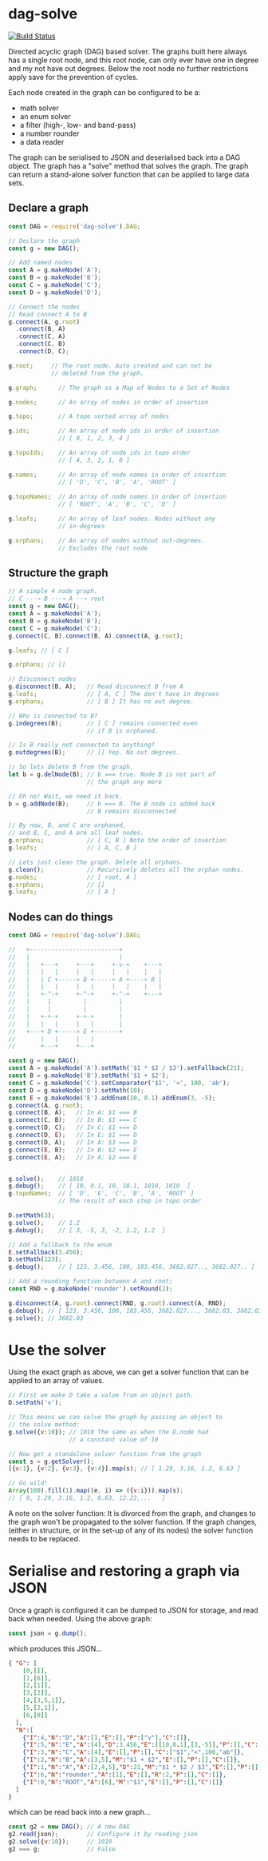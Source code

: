 # dag-solve

[![Build Status](https://travis-ci.org/gumm/dag-solve.svg?branch=master)](https://travis-ci.org/gumm/dag-solve.svg?branch=master)

Directed acyclic graph (DAG) based solver.
The graphs built here always has a single root node, and this root node,
can only ever have one in degree and my not have out degrees. Below the root
node no further restrictions apply save for the prevention of cycles.

Each node created in the graph can be configured to be a:
* math solver
* an enum solver
* a filter (high-, low- and band-pass)
* a number rounder
* a data reader

The graph can be serialised to JSON and deserialised back into a DAG object.
The graph has a "solve" method that solves the graph.
The graph can return a stand-alone solver function that can be applied to
large data sets.

## Declare a graph
```javascript
const DAG = require('dag-solve').DAG;

// Declare the graph
const g = new DAG();

// Add named nodes
const A = g.makeNode('A');
const B = g.makeNode('B');
const C = g.makeNode('C');
const D = g.makeNode('D');

// Connect the nodes
// Read connect A to B
g.connect(A, g.root)
  .connect(B, A)
  .connect(C, A)
  .connect(C, B)
  .connect(D, C);

g.root;     // The root node. Auto created and can not be 
            // deleted from the graph.

g.graph;      // The graph as a Map of Nodes to a Set of Nodes

g.nodes;      // An array of nodes in order of insertion

g.topo;       // A topo sorted array of nodes

g.ids;        // An array of node ids in order of insertion
              // [ 0, 1, 2, 3, 4 ]

g.topoIds;    // An array of node ids in topo order
              // [ 4, 3, 2, 1, 0 ]

g.names;      // An array of node names in order of insertion
              // [ 'D', 'C', 'B', 'A', 'ROOT' ]
            
g.topoNames;  // An array of node names in order of insertion
              // [ 'ROOT', 'A', 'B', 'C', 'D' ]

g.leafs;      // An array of leaf nodes. Nodes without any 
              // in-degrees

g.orphans;    // An array of nodes without out-degrees. 
              // Excludes the root node

```
## Structure the graph
```javascript
// A simple 4 node graph.
// C ---→ B ---→ A --→ root
const g = new DAG();
const A = g.makeNode('A');
const B = g.makeNode('B');
const C = g.makeNode('C');
g.connect(C, B).connect(B, A).connect(A, g.root);

g.leafs; // [ C ]

g.orphans; // []

// Disconnect nodes
g.disconnect(B, A);   // Read disconnect B from A
g.leafs;              // [ A, C ] The don't have in degrees
g.orphans;            // [ B ] It has no out degree.

// Who is connected to B?
g.indegrees(B);       // [ C ] remains connected even 
                      // if B is orphaned.

// Is B really not connected to anything?
g.outdegrees(B);      // [] Yep. No out degrees.

// So lets delete B from the graph.
let b = g.delNode(B); // b === true. Node B is not part of 
                      // the graph any more

// Oh no! Wait, we need it back.
b = g.addNode(B);     // b === B. The B node is added back
                      // B remains disconnected

// By now, B, and C are orphaned, 
// and B, C, and A are all leaf nodes.
g.orphans;            // [ C, B ] Note the order of insertion
g.leafs;              // [ A, C, B ]

// Lets just clean the graph. Delete all orphans.
g.clean();            // Recursively deletes all the orphan nodes.
g.nodes;              // [ root, A ]
g.orphans;            // []
g.leafs;              // [ A ]
```
## Nodes can do things
```javascript
const DAG = require('dag-solve').DAG;

//   +-------------------------+
//   |                         |
//   |   +---+     +---+     +-v-+    +---+
//   |   |   |     |   |     |   |    |   |
//   |   | C +-----> B +-----> A +----> R |
//   |   |   |     |   |     |   |    |   |
//   |   +-^-+     +-^-+     +-^-+    +---+
//   |     |         |         |
//   |     |         |         |
//   |   +-+-+     +-+-+       |
//   |   |   |     |   |       |
//   +---+ D +-----> E +-------+
//       |   |     |   |
//       +---+     +---+

const g = new DAG();
const A = g.makeNode('A').setMath('$1 * $2 / $3').setFallback(21);
const B = g.makeNode('B').setMath('$1 + $2');
const C = g.makeNode('C').setComparator('$1', '<', 100, 'ab');
const D = g.makeNode('D').setMath(10);
const E = g.makeNode('E').addEnum(10, 0.1).addEnum(3, -5);
g.connect(A, g.root);
g.connect(B, A);   // In A: $1 === B
g.connect(C, B);   // In B: $1 === C
g.connect(D, C);   // In C: $1 === D
g.connect(D, E);   // In E: $1 === D
g.connect(D, A);   // In A: $3 === D
g.connect(E, B);   // In B: $2 === E
g.connect(E, A);   // In A: $2 === E


g.solve();    // 1010
g.debug();    // [ 10, 0.1, 10, 10.1, 1010, 1010  ]
g.topoNames;  // [ 'D', 'E', 'C', 'B', 'A', 'ROOT' ]
              // The result of each step in topo order

D.setMath(3);
g.solve();    // 1.2
g.debug();    // [ 3, -5, 3, -2, 1.2, 1.2  ]

// Add a fallback to the enum
E.setFallback(3.456);
D.setMath(123);
g.debug();    // [ 123, 3.456, 100, 103.456, 3682.027.., 3682.027.. ]

// Add a rounding function between A and root;
const RND = g.makeNode('rounder').setRound(2);

g.disconnect(A, g.root).connect(RND, g.root).connect(A, RND);
g.debug(); // [ 123, 3.456, 100, 103.456, 3682.027..., 3682.03, 3682.03 ]
g.solve(); // 3682.03
```
# Use the solver
Using the exact graph as above, we can get a solver function that can
be applied to an array of values.
```javascript
// First we make D take a value from an object path.
D.setPath('v'); 

// This means we can solve the graph by passing an object to
// the solve method:
g.solve({v:10}); // 1010 The same as when the D.node had 
                 // a constant value of 10

// Now get a standalone solver function from the graph
const s = g.getSolver();
[{v:1}, {v:2}, {v:3}, {v:4}].map(s); // [ 1.29, 3.16, 1.2, 8.63 ]

// Go wild!
Array(100).fill(1).map((e, i) => ({v:i})).map(s);
// [ 0, 1.29, 3.16, 1.2, 8.63, 12.23,...   ]

```
A note on the solver function: It is divorced from the graph, and changes
to the graph won't be propagated to the solver function. If the graph
changes, (either in structure, or in the set-up of any of its nodes) the
solver function needs to be replaced.

# Serialise and restoring a graph via JSON
Once a graph is configured it can be dumped to JSON for storage, and read
back when needed. Using the above graph:
```javascript
const json = g.dump();
```
which produces this JSON...
```json
{ "G": [
    [0,[]],
    [1,[6]],
    [2,[1]],
    [3,[2]],
    [4,[3,5,1]],
    [5,[2,1]],
    [6,[0]]
  ],
  "N":[
    {"I":4,"N":"D","A":[],"E":[],"P":["v"],"C":[]},
    {"I":5,"N":"E","A":[4],"D":3.456,"E":[[10,0.1],[3,-5]],"P":[],"C":[]},
    {"I":3,"N":"C","A":[4],"E":[],"P":[],"C":["$1","<",100,"ab"]},
    {"I":2,"N":"B","A":[3,5],"M":"$1 + $2","E":[],"P":[],"C":[]},
    {"I":1,"N":"A","A":[2,4,5],"D":21,"M":"$1 * $2 / $3","E":[],"P":[],"C":[]},
    {"I":6,"N":"rounder","A":[1],"E":[],"R":2,"P":[],"C":[]},
    {"I":0,"N":"ROOT","A":[6],"M":"$1","E":[],"P":[],"C":[]}
  ]
}
```
which can be read back into a new graph...
```javascript
const g2 = new DAG(); // A new DAG
g2.read(json);        // Configure it by reading json
g2.solve({v:10});     // 1010
g2 === g;             // False
```

